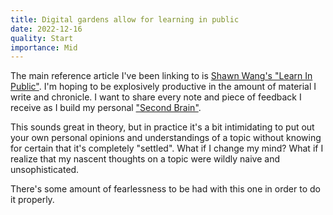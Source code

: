 ```yaml
---
title: Digital gardens allow for learning in public
date: 2022-12-16
quality: Start
importance: Mid
---
```

The main reference article I've been linking to is [Shawn Wang's "Learn In Public"](https://www.swyx.io/learn-in-public/). I'm hoping to be explosively productive in the amount of material I write and chronicle. I want to share every note and piece of feedback I receive as I build my personal ["Second Brain"](https://fortelabs.com/blog/basboverview/).

This sounds great in theory, but in practice it's a bit intimidating to put out your own personal opinions and understandings of a topic without knowing for certain that it's completely "settled". What if I change my mind? What if I realize that my nascent thoughts on a topic were wildly naive and unsophisticated.

There's some amount of fearlessness to be had with this one in order to do it properly.